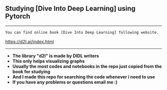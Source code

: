 ## Studying [Dive Into Deep Learning] using Pytorch

***
    You can find online book [Dive Into Deep Learning] following website.
    
https://d2l.ai/index.html
***

- **The library "d2l" is made by DIDL writers**  
- **This only helps visualizing graphs**  
- **Usually the most codes and notebooks in the repo just copied from the book for studying**  
- **And I made this repo for searching the code whenever i need to use**  
- **If you have any problems or questions email me :)**  
